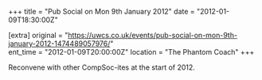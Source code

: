 +++
title = "Pub Social on Mon 9th January 2012"
date = "2012-01-09T18:30:00Z"

[extra]
original = "https://uwcs.co.uk/events/pub-social-on-mon-9th-january-2012-1474489057976/"    
ent_time = "2012-01-09T20:00:00Z"
location = "The Phantom Coach"
+++

Reconvene with other CompSoc-ites at the start of 2012.


